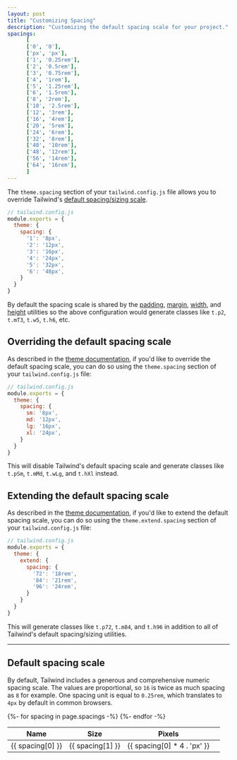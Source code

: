 ```yaml
---
layout: post
title: "Customizing Spacing"
description: "Customizing the default spacing scale for your project."
spacings: 
      [
      ['0', '0'],
      ['px', 'px'],
      ['1', '0.25rem'],
      ['2', '0.5rem'],
      ['3', '0.75rem'],
      ['4', '1rem'],
      ['5', '1.25rem'],
      ['6', '1.5rem'],
      ['8', '2rem'],
      ['10', '2.5rem'],
      ['12', '3rem'],
      ['16', '4rem'],
      ['20', '5rem'],
      ['24', '6rem'],
      ['32', '8rem'],
      ['40', '10rem'],
      ['48', '12rem'],
      ['56', '14rem'],
      ['64', '16rem'],
      ]
---
```


The `theme.spacing` section of your `tailwind.config.js` file allows you to override Tailwind's [default spacing/sizing scale](#default-spacing-scale).

```js
// tailwind.config.js
module.exports = {
  theme: {
    spacing: {
      '1': '8px',
      '2': '12px',
      '3': '16px',
      '4': '24px',
      '5': '32px',
      '6': '48px',
    }
  }
}
```

By default the spacing scale is shared by the [padding](https://tvke.github.io/react-native-tailwindcss/spacing/padding), [margin](https://tvke.github.io/react-native-tailwindcss/spacing/margin), [width](https://tvke.github.io/react-native-tailwindcss/sizing/width), and [height](https://tvke.github.io/react-native-tailwindcss/sizing/height) utilities so the above configuration would generate classes like 
<code class="language-plaintext"><span class="rnt-object">t</span>.p2</code>, 
<code class="language-plaintext"><span class="rnt-object">t</span>.mT3</code>, 
<code class="language-plaintext"><span class="rnt-object">t</span>.w5</code>, 
<code class="language-plaintext"><span class="rnt-object">t</span>.h6</code>, etc.

## Overriding the default spacing scale

As described in the [theme documentation](https://tvke.github.io/react-native-tailwindcss/customization/theme#overriding-the-default-theme), if you'd like to override the default spacing scale, you can do so using the `theme.spacing` section of your `tailwind.config.js` file:

```js
// tailwind.config.js
module.exports = {
  theme: {
    spacing: {
      sm: '8px',
      md: '12px',
      lg: '16px',
      xl: '24px',
    }
  }
}
```

This will disable Tailwind's default spacing scale and generate classes like 
<code class="language-plaintext"><span class="rnt-object">t</span>.pSm</code>, 
<code class="language-plaintext"><span class="rnt-object">t</span>.mMd</code>, 
<code class="language-plaintext"><span class="rnt-object">t</span>.wLg</code>, 
and <code class="language-plaintext"><span class="rnt-object">t</span>.hXl</code> instead.

## Extending the default spacing scale

As described in the [theme documentation](https://tvke.github.io/react-native-tailwindcss/customization/theme#extending-the-default-theme), if you'd like to extend the default spacing scale, you can do so using the `theme.extend.spacing` section of your `tailwind.config.js` file:

```js
// tailwind.config.js
module.exports = {
  theme: {
    extend: {
      spacing: {
        '72': '18rem',
        '84': '21rem',
        '96': '24rem',
      }
    }
  }
}
```

This will generate classes like 
<code class="language-plaintext"><span class="rnt-object">t</span>.p72</code>, 
<code class="language-plaintext"><span class="rnt-object">t</span>.m84</code>, 
and <code class="language-plaintext"><span class="rnt-object">t</span>.h96</code> in addition to all of Tailwind's default spacing/sizing utilities.

---

## Default spacing scale

By default, Tailwind includes a generous and comprehensive numeric spacing scale. The values are proportional, so `16` is twice as much spacing as `8` for example. One spacing unit is equal to `0.25rem`, which translates to `4px` by default in common browsers.


<table>
  <thead>
    <tr>
      <th>Name</th>
      <th>Size</th>
      <th>Pixels</th>
      <th class="hidden sm:table-cell"></th>
    </tr>
  </thead>
  <tbody>
    {%- for spacing in page.spacings -%}
    <tr>
      <td>{{ spacing[0] }}</td>
      <td>{{ spacing[1] }}</td>
      <td>{{ spacing[0] * 4 . 'px' }}</td>
      <td class="hidden sm:table-cell">
        <div class="h-4 bg-gray-400 w-{{ spacing[0] }}"></div>
      </td>
    </tr>
    {%- endfor -%}
  </tbody>
</table>
